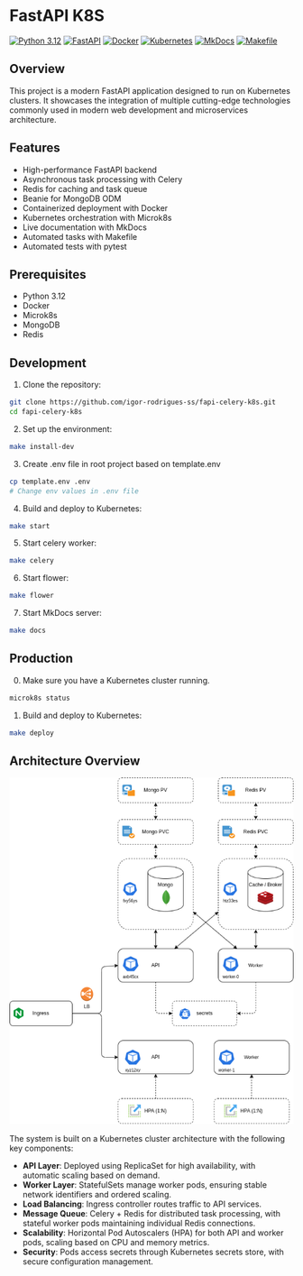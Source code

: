 # FastAPI K8S

[![Python 3.12](https://img.shields.io/badge/python-3.12-blue.svg)](https://www.python.org/downloads/release/python-3120/)
[![FastAPI](https://img.shields.io/badge/FastAPI-0.115.12-blue.svg)](https://fastapi.tiangolo.com/)
[![Docker](https://img.shields.io/badge/Docker-20.10.7-blue.svg)](https://www.docker.com/)
[![Kubernetes](https://img.shields.io/badge/Kubernetes-1.28.0-blue.svg)](https://kubernetes.io/)
[![MkDocs](https://img.shields.io/badge/MkDocs-1.6.1-blue.svg)](https://www.mkdocs.org/)
[![Makefile](https://img.shields.io/badge/Makefile-1.0.0-blue.svg)](https://www.gnu.org/software/make/)

## Overview

This project is a modern FastAPI application designed to run on Kubernetes clusters. It showcases the integration of multiple cutting-edge technologies commonly used in modern web development and microservices architecture.

## Features

- High-performance FastAPI backend
- Asynchronous task processing with Celery
- Redis for caching and task queue
- Beanie for MongoDB ODM
- Containerized deployment with Docker
- Kubernetes orchestration with Microk8s
- Live documentation with MkDocs
- Automated tasks with Makefile
- Automated tests with pytest

## Prerequisites

- Python 3.12
- Docker
- Microk8s
- MongoDB
- Redis

## Development

1. Clone the repository:
```bash
git clone https://github.com/igor-rodrigues-ss/fapi-celery-k8s.git
cd fapi-celery-k8s
```

2. Set up the environment:
```bash
make install-dev
```

3. Create .env file in root project based on template.env
```bash
cp template.env .env
# Change env values in .env file
```

4. Build and deploy to Kubernetes:
```bash
make start
```

5. Start celery worker:
```bash
make celery
```

6. Start flower:
```bash
make flower
```

7. Start MkDocs server:
```bash
make docs
```

## Production
0. Make sure you have a Kubernetes cluster running.
```bash
microk8s status
```

1. Build and deploy to Kubernetes:
```bash
make deploy
```

## Architecture Overview

![Cluster Architecture](docs/docs/imgs/arch.png)

The system is built on a Kubernetes cluster architecture with the following key components:

- **API Layer**: Deployed using ReplicaSet for high availability, with automatic scaling based on demand.
- **Worker Layer**: StatefulSets manage worker pods, ensuring stable network identifiers and ordered scaling.
- **Load Balancing**: Ingress controller routes traffic to API services.
- **Message Queue**: Celery + Redis for distributed task processing, with stateful worker pods maintaining individual Redis connections.
- **Scalability**: Horizontal Pod Autoscalers (HPA) for both API and worker pods, scaling based on CPU and memory metrics.
- **Security**: Pods access secrets through Kubernetes secrets store, with secure configuration management.
